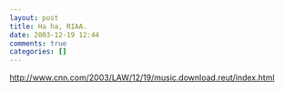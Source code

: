 ```yaml
---
layout: post
title: Ha ha, RIAA.
date: 2003-12-19 12:44
comments: true
categories: []
---
```

<a href="http://www.cnn.com/2003/LAW/12/19/music.download.reut/index.html">http://www.cnn.com/2003/LAW/12/19/music.download.reut/index.html</a>

